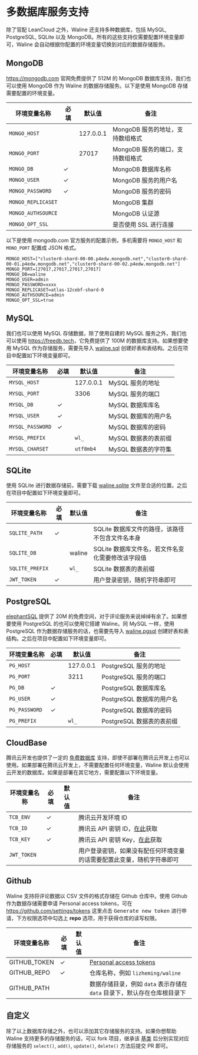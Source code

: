 # 多数据库服务支持

除了官配 LeanCloud 之外，Waline 还支持多种数据库，包括 MySQL, PostgreSQL, SQLite 以及 MongoDB。所有的这些支持仅需要配置环境变量即可，Waline 会自动根据你配置的环境变量切换到对应的数据存储服务。

## MongoDB

<https://mongodb.com> 官网免费提供了 512M 的 MongoDB 数据库支持，我们也可以使用 MongoDB 作为 Waline 的数据存储服务。以下是使用 MongoDB 存储需要配置的环境变量。

| 环境变量名称 | 必填 | 默认值 | 备注 |
|------------|---------|------|------|
| `MONGO_HOST` |  | 127.0.0.1 | MongoDB 服务的地址，支持数组格式 |
| `MONGO_PORT` |  | 27017 | MongoDB 服务的端口，支持数组格式 |
| `MONGO_DB` | ✓ | | MongoDB 数据库名称 |
| `MONGO_USER` | ✓ | | MongoDB 服务的用户名 |
| `MONGO_PASSWORD` | ✓ | | MongoDB 服务的密码 |
| `MONGO_REPLICASET` | | | MongoDB 集群 |
| `MONGO_AUTHSOURCE` | | | MongoDB 认证源 |
| `MONGO_OPT_SSL` | | | 是否使用 SSL 进行连接 |

以下是使用 mongodb.com 官方服务的配置示例，多机需要将 `MONGO_HOST` 和 `MONO_PORT` 配置成 JSON 格式。

```
MONGO_HOST=["cluster0-shard-00-00.p4edw.mongodb.net","cluster0-shard-00-01.p4edw.mongodb.net","cluster0-shard-00-02.p4edw.mongodb.net"]
MONGO_PORT=[27017,27017,27017,27017]
MONGO_DB=waline
MONGO_USER=admin
MONGO_PASSWORD=xxxx
MONGO_REPLICASET=atlas-12cebf-shard-0
MONGO_AUTHSOURCE=admin
MONGO_OPT_SSL=true
```

## MySQL

我们也可以使用 MySQL 存储数据，除了使用自建的 MySQL 服务之外，我们也可以使用 <https://freedb.tech>，它免费提供了 100M 的数据库支持。如果想要使用 MySQL 作为存储服务，需要先导入 [waline.sql](https://github.com/lizheming/waline/blob/master/assets/waline.sql) 创建好表和表结构。之后在项目中配置如下环境变量即可。

| 环境变量名称 | 必填 | 默认值 | 备注 |
|------------|---------|------|------|
| `MYSQL_HOST` | | 127.0.0.1 | MySQL 服务的地址 |
| `MYSQL_PORT` | | 3306 | MySQL 服务的端口 |
| `MYSQL_DB` | ✓ | | MySQL 数据库库名 |
| `MYSQL_USER` | ✓ | | MySQL 数据库的用户名 |
| `MYSQL_PASSWORD` | ✓ | | MySQL 数据库的密码 |
| `MYSQL_PREFIX` | | `wl_` | MySQL 数据表的表前缀 |
| `MYSQL_CHARSET` | | `utf8mb4` | MySQL 数据表的字符集 |

## SQLite

使用 SQLite 进行数据存储前，需要下载 [waline.sqlite](https://github.com/lizheming/waline/blob/master/assets/waline.sqlite) 文件至合适的位置。之后在项目中配置如下环境变量即可。


| 环境变量名称 | 必填 | 默认值 | 备注 |
|------------|---------|------|------|
| `SQLITE_PATH` | ✓ | | SQLite 数据库文件的路径，该路径不包含文件名本身 |
| `SQLITE_DB` | | waline | SQLite 数据库文件名，若文件名变化需要修改该字段值 |
| `SQLITE_PREFIX` | | `wl_` | SQLite 数据表的表前缀 |
| `JWT_TOKEN` | ✓ | | 用户登录密钥，随机字符串即可|

## PostgreSQL

[elephantSQL](https://www.elephantsql.com/) 提供了 20M 的免费空间，对于评论服务来说绰绰有余了。如果想要使用 PostgreSQL 的也可以使用它搭建 Waline。同 MySQL 一样，使用 PostgreSQL 作为数据存储服务的话，也需要先导入 [waline.pgsql](https://github.com/lizheming/waline/blob/master/assets/waline.pgsql) 创建好表和表结构。之后在项目中配置如下环境变量即可。

| 环境变量名称 | 必填 | 默认值 | 备注 |
|------------|---------|------|------|
| `PG_HOST` | | 127.0.0.1 | PostgreSQL 服务的地址 |
| `PG_PORT` | | 3211 | PostgreSQL 服务的端口 |
| `PG_DB` | ✓ | | PostgreSQL 数据库库名 |
| `PG_USER` | ✓ | | PostgreSQL 数据库的用户名 |
| `PG_PASSWORD` | ✓ | | PostgreSQL 数据库的密码 |
| `PG_PREFIX` | | `wl_` | PostgreSQL 数据表的表前缀 |


## CloudBase

腾讯云开发也提供了一定的 [免费数据库](https://console.cloud.tencent.com/tcb/db/) 支持，即使不部署在腾讯云开发上也可以使用。如果部署在腾讯云开发上，不需要配置任何环境变量，Waline 默认会使用云开发的数据库。如果是部署在其它地方，需要配置以下环境变量。

| 环境变量名称 | 必填 | 默认值 | 备注 |
|------------|---------|------|------|
| `TCB_ENV` |✓ |  | 腾讯云开发环境 ID |
| `TCB_ID` |✓| | 腾讯云 API 密钥 ID，[在此](https://console.cloud.tencent.com/cam/capi)获取 |
| `TCB_KEY` | ✓ | | 腾讯云 API 密钥 Key，[在此](https://console.cloud.tencent.com/cam/capi)获取 |
| `JWT_TOKEN` | | | 用户登录密钥，如果没有配任何环境变量的话需要配置此变量，随机字符串即可 |
## Github

Waline 支持将评论数据以 CSV 文件的格式存储在 Github 仓库中。使用 Github 作为数据存储需要申请 Personal access tokens，可在 <https://github.com/settings/tokens> 这里点击 <kbd>Generate new token</kbd> 进行申请，下方权限选项中勾选上 **repo** 选项，用于获得仓库的读写权限。

| 环境变量名称 | 必填 | 默认值 | 备注 |
|------------|---------|------|------|
| GITHUB_TOKEN | ✓ | | [Personal access tokens](https://github.com/settings/tokens) |
| GITHUB_REPO | ✓ | | 仓库名称，例如 `lizheming/waline` |
| GITHUB_PATH | | | 数据存储目录，例如 `data` 表示存储在 `data` 目录下，默认存在仓库根目录下 |
## 自定义

除了以上数据库存储之外，也可以添加其它存储服务的支持。如果你想帮助 Waline 支持更多的存储服务的话，可以 fork 项目，继承该 [基类](https://github.com/lizheming/waline/blob/master/packages/server/src/service/storage/base.js) 后分别实现对应存储服务的 `select()`, `add()`, `update()`, `delete()` 方法后提交 PR 即可。

